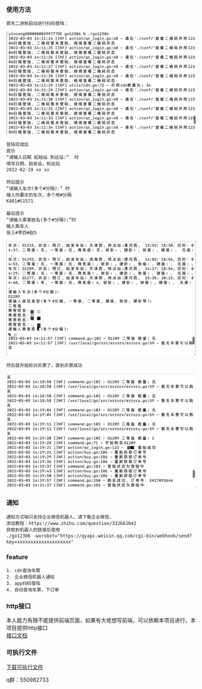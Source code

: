 ### 使用方法

```
首先二进制启动进行扫码登陆：
```
<img src="./img/step1.png" alt="logo" title="logo" />


```
登陆完成后
提示
“请输入日期 起始站 到达站:”  时
填写日期，始发站，到达站
2022-02-19 xx xx

然后提示
“请输入车次(多个#分隔):” 时
输入你要买的车次，多个用#分隔
K401#G1571

最后提示
“请输入乘客姓名(多个#分隔):”时
输入乘车人
张三#李四#赵5
```
<img src="./img/step2.png" alt="logo" title="logo" />

```
然后就开始轮训买票了，直到买票成功
```
<img src="./img/step3.png" alt="logo" title="logo" />

### 通知
```
通知方式咱只支持企业微信机器人，请下载企业微信，
添加教程：https://www.zhihu.com/question/332661042
获取到机器人的链接后使用
./go12306 -wxrobot="https://qyapi.weixin.qq.com/cgi-bin/webhook/send?key=xxxxxxxxxxxxxxxxxxxx"
```

### feature
```
1. cdn查询车票
2. 企业微信机器人通知
3. app扫码登陆
4. 自动查询车票，下订单
```

### http接口
本人能力有限不能提供前端页面，如果有大佬想写前端，可以依赖本项目进行，本项目提供http接口  
 [接口文档](API.md)

### 可执行文件
[下载可执行文件](https://github.com/yincongcyincong/go12306/releases)


q群：550982733
